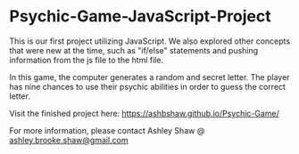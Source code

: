 # Psychic-Game-JavaScript-Project

This is our first project utilizing JavaScript. We also explored other concepts that were new at the time, such as "if/else" statements and pushing information from the js file to the html file.

In this game, the computer generates a random and secret letter. The player has nine chances to use their psychic abilities in order to guess the correct letter.

Visit the finished project here: https://ashbshaw.github.io/Psychic-Game/

For more information, please contact Ashley Shaw @ ashley.brooke.shaw@gmail.com
